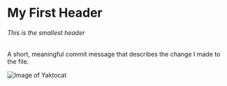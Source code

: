 # My First Header
###### This is the smallest header

A short, meaningful commit message that describes the change I made to the file.

![Image of Yaktocat](https://octodex.github.com/images/yaktocat.png)
